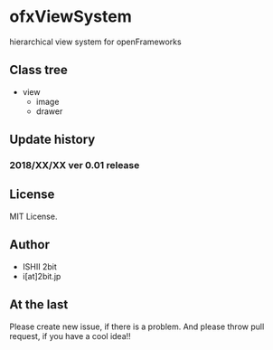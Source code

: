 # ofxViewSystem

hierarchical view system for openFrameworks

## Class tree

* view
  * image
  * drawer

## Update history

### 2018/XX/XX ver 0.01 release

## License

MIT License.

## Author

- ISHII 2bit
- i[at]2bit.jp

## At the last

Please create new issue, if there is a problem.
And please throw pull request, if you have a cool idea!!